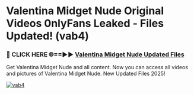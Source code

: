 # Valentina Midget Nude Original Videos 0nlyFans Leaked - Files Updated! (vab4)

<h3>🔴 CLICK HERE 🌐==►► <a href="https://tinyurl.com/yc6ubb5a" rel="nofollow">Valentina Midget Nude Updated Files</a></h3>

Get Valentina Midget Nude and all content. Now you can access all videos and pictures of Valentina Midget Nude. New Updated Files 2025!

[![vab4](https://i.imgur.com/7eu0CRL.gif)](https://tinyurl.com/yc6ubb5a)

